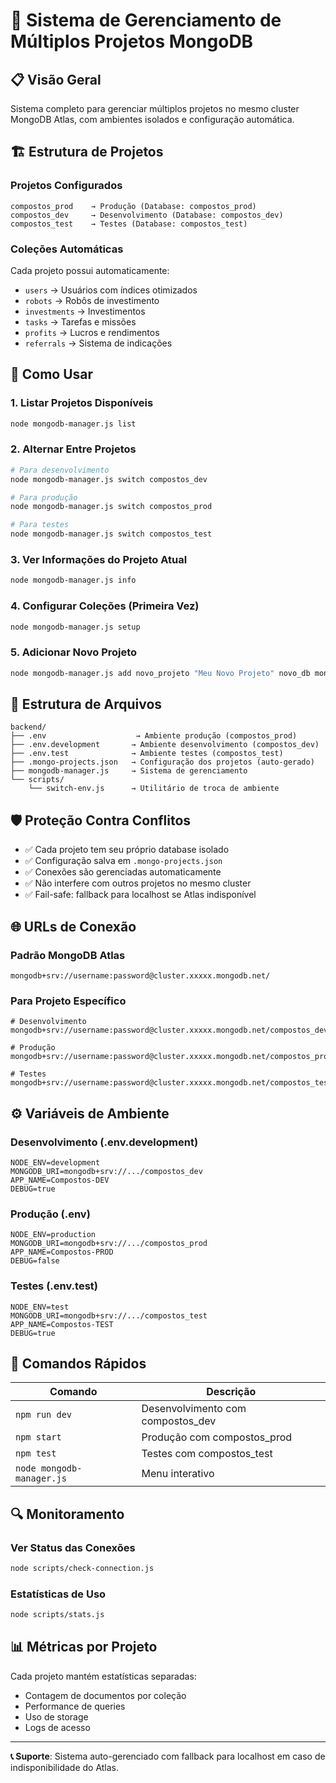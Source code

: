 # 🚀 Sistema de Gerenciamento de Múltiplos Projetos MongoDB

## 📋 Visão Geral

Sistema completo para gerenciar múltiplos projetos no mesmo cluster MongoDB Atlas, com ambientes isolados e configuração automática.

## 🏗️ Estrutura de Projetos

### Projetos Configurados
```
compostos_prod    → Produção (Database: compostos_prod)
compostos_dev     → Desenvolvimento (Database: compostos_dev)  
compostos_test    → Testes (Database: compostos_test)
```

### Coleções Automáticas
Cada projeto possui automaticamente:
- `users` → Usuários com índices otimizados
- `robots` → Robôs de investimento  
- `investments` → Investimentos
- `tasks` → Tarefas e missões
- `profits` → Lucros e rendimentos
- `referrals` → Sistema de indicações

## 🔧 Como Usar

### 1. Listar Projetos Disponíveis
```bash
node mongodb-manager.js list
```

### 2. Alternar Entre Projetos
```bash
# Para desenvolvimento
node mongodb-manager.js switch compostos_dev

# Para produção  
node mongodb-manager.js switch compostos_prod

# Para testes
node mongodb-manager.js switch compostos_test
```

### 3. Ver Informações do Projeto Atual
```bash
node mongodb-manager.js info
```

### 4. Configurar Coleções (Primeira Vez)
```bash
node mongodb-manager.js setup
```

### 5. Adicionar Novo Projeto
```bash
node mongodb-manager.js add novo_projeto "Meu Novo Projeto" novo_db mongodb+srv://...
```

## 📁 Estrutura de Arquivos

```
backend/
├── .env                    → Ambiente produção (compostos_prod)
├── .env.development       → Ambiente desenvolvimento (compostos_dev)
├── .env.test              → Ambiente testes (compostos_test)
├── .mongo-projects.json   → Configuração dos projetos (auto-gerado)
├── mongodb-manager.js     → Sistema de gerenciamento
└── scripts/
    └── switch-env.js      → Utilitário de troca de ambiente
```

## 🛡️ Proteção Contra Conflitos

- ✅ Cada projeto tem seu próprio database isolado
- ✅ Configuração salva em `.mongo-projects.json` 
- ✅ Conexões são gerenciadas automaticamente
- ✅ Não interfere com outros projetos no mesmo cluster
- ✅ Fail-safe: fallback para localhost se Atlas indisponível

## 🌐 URLs de Conexão

### Padrão MongoDB Atlas
```
mongodb+srv://username:password@cluster.xxxxx.mongodb.net/
```

### Para Projeto Específico
```
# Desenvolvimento
mongodb+srv://username:password@cluster.xxxxx.mongodb.net/compostos_dev

# Produção  
mongodb+srv://username:password@cluster.xxxxx.mongodb.net/compostos_prod

# Testes
mongodb+srv://username:password@cluster.xxxxx.mongodb.net/compostos_test
```

## ⚙️ Variáveis de Ambiente

### Desenvolvimento (.env.development)
```env
NODE_ENV=development
MONGODB_URI=mongodb+srv://.../compostos_dev
APP_NAME=Compostos-DEV
DEBUG=true
```

### Produção (.env)
```env  
NODE_ENV=production
MONGODB_URI=mongodb+srv://.../compostos_prod
APP_NAME=Compostos-PROD
DEBUG=false
```

### Testes (.env.test)
```env
NODE_ENV=test
MONGODB_URI=mongodb+srv://.../compostos_test
APP_NAME=Compostos-TEST
DEBUG=true
```

## 🚀 Comandos Rápidos

| Comando | Descrição |
|---------|-----------|
| `npm run dev` | Desenvolvimento com compostos_dev |
| `npm start` | Produção com compostos_prod |
| `npm test` | Testes com compostos_test |
| `node mongodb-manager.js` | Menu interativo |

## 🔍 Monitoramento

### Ver Status das Conexões
```bash
node scripts/check-connection.js
```

### Estatísticas de Uso
```bash
node scripts/stats.js
```

## 📊 Métricas por Projeto

Cada projeto mantém estatísticas separadas:
- Contagem de documentos por coleção
- Performance de queries
- Uso de storage
- Logs de acesso

---

**📞 Suporte**: Sistema auto-gerenciado com fallback para localhost em caso de indisponibilidade do Atlas.